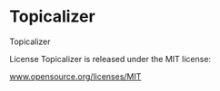 Topicalizer
===========

Topicalizer

License
Topicalizer is released under the MIT license:

www.opensource.org/licenses/MIT